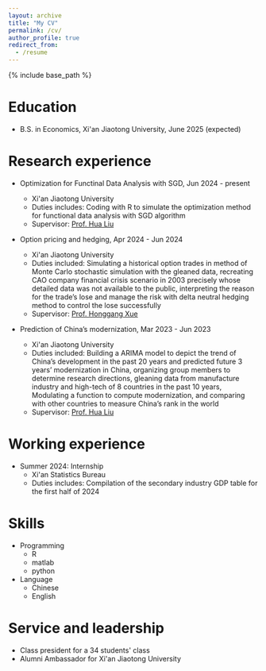 ```yaml
---
layout: archive
title: "My CV"
permalink: /cv/
author_profile: true
redirect_from:
  - /resume
---
```


{% include base_path %}



Education
======

* B.S. in Economics, Xi'an Jiaotong University, June 2025 (expected)

Research experience
======

* Optimization for Functinal Data Analysis with SGD, Jun 2024 - present
  * Xi'an Jiaotong University
  * Duties includes: Coding with R to simulate the optimization method for functional data analysis with SGD algorithm
  * Supervisor: [Prof. Hua Liu](https://liuhuasufe.github.io)


* Option pricing and hedging, Apr 2024 - Jun 2024
  * Xi'an Jiaotong University
  * Duties included: Simulating a historical option trades in method of Monte Carlo stochastic simulation with the gleaned data, recreating CAO company financial crisis scenario in 2003 precisely whose detailed data was not available to the public, interpreting the reason for the trade’s lose and manage the risk with delta neutral hedging method to control the lose successfully
  * Supervisor: [Prof. Honggang Xue](http://sef.xjtu.edu.cn/info/1086/9392.htm)


* Prediction of China’s modernization, Mar 2023 - Jun 2023
  * Xi'an Jiaotong University
  * Duties included: Building a ARIMA model to depict the trend of China’s development in the past 20 years and predicted future 3 years’
modernization in China, organizing group members to determine research directions, gleaning data from manufacture industry and high-tech of 8 countries in the past 10 years, Modulating a function to compute modernization, and comparing with other countries to measure China’s rank in
the world
  * Supervisor: [Prof. Hua Liu](https://liuhuasufe.github.io)
 
 Working experience
======

* Summer 2024: Internship
  * Xi'an Statistics Bureau
  * Duties includes: Compilation of the secondary industry GDP table for the first half of 2024

  
Skills
======
* Programming
  * R
  * matlab
  * python
* Language
  * Chinese
  * English


Service and leadership
======
* Class president for a 34 students' class
* Alumni Ambassador for Xi'an Jiaotong University 
